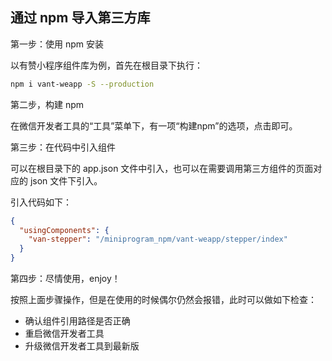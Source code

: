 ## 通过 npm 导入第三方库

第一步：使用 npm 安装

以有赞小程序组件库为例，首先在根目录下执行：

```bash
npm i vant-weapp -S --production
```

第二步，构建 npm

在微信开发者工具的“工具”菜单下，有一项“构建npm”的选项，点击即可。

第三步：在代码中引入组件

可以在根目录下的 app.json 文件中引入，也可以在需要调用第三方组件的页面对应的 json 文件下引入。

引入代码如下：

```json
{
  "usingComponents": {
    "van-stepper": "/miniprogram_npm/vant-weapp/stepper/index"
  }
}
```

第四步：尽情使用，enjoy！

按照上面步骤操作，但是在使用的时候偶尔仍然会报错，此时可以做如下检查：

+ 确认组件引用路径是否正确
+ 重启微信开发者工具
+ 升级微信开发者工具到最新版

